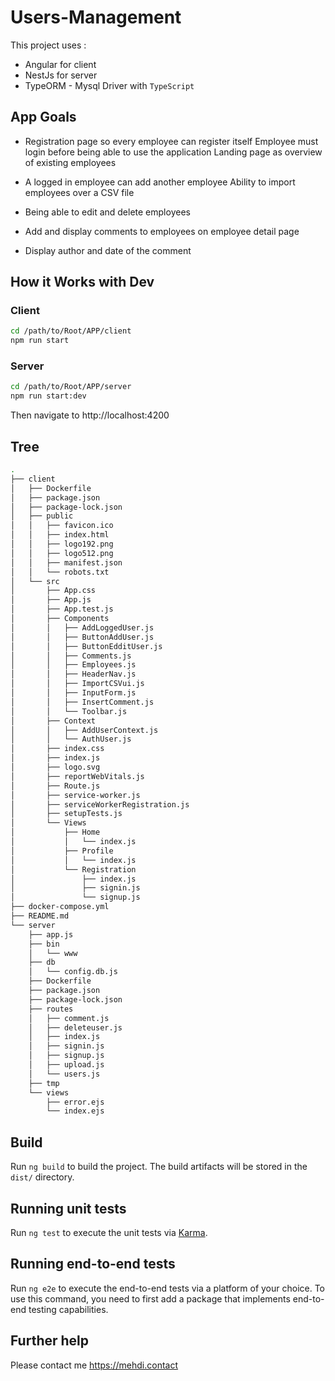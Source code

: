 # Users-Management

This project uses : 

* Angular for client
* NestJs for server
* TypeORM - Mysql Driver
with `TypeScript `

## App Goals

* Registration page so every employee can register itself
Employee must login before being able to use the application
Landing page as overview of existing employees

* A logged in employee can add another employee
Ability to import employees over a CSV file


* Being able to edit and delete employees

* Add and display comments to employees on employee detail page
* Display author and date of the comment


## How it Works with Dev

### Client

```bash
cd /path/to/Root/APP/client
npm run start
```

### Server
```bash
cd /path/to/Root/APP/server
npm run start:dev
```
Then navigate to http://localhost:4200

## Tree
```bash
.
├── client
│   ├── Dockerfile
│   ├── package.json
│   ├── package-lock.json
│   ├── public
│   │   ├── favicon.ico
│   │   ├── index.html
│   │   ├── logo192.png
│   │   ├── logo512.png
│   │   ├── manifest.json
│   │   └── robots.txt
│   └── src
│       ├── App.css
│       ├── App.js
│       ├── App.test.js
│       ├── Components
│       │   ├── AddLoggedUser.js
│       │   ├── ButtonAddUser.js
│       │   ├── ButtonEdditUser.js
│       │   ├── Comments.js
│       │   ├── Employees.js
│       │   ├── HeaderNav.js
│       │   ├── ImportCSVui.js
│       │   ├── InputForm.js
│       │   ├── InsertComment.js
│       │   └── Toolbar.js
│       ├── Context
│       │   ├── AddUserContext.js
│       │   └── AuthUser.js
│       ├── index.css
│       ├── index.js
│       ├── logo.svg
│       ├── reportWebVitals.js
│       ├── Route.js
│       ├── service-worker.js
│       ├── serviceWorkerRegistration.js
│       ├── setupTests.js
│       └── Views
│           ├── Home
│           │   └── index.js
│           ├── Profile
│           │   └── index.js
│           └── Registration
│               ├── index.js
│               ├── signin.js
│               └── signup.js
├── docker-compose.yml
├── README.md
└── server
    ├── app.js
    ├── bin
    │   └── www
    ├── db
    │   └── config.db.js
    ├── Dockerfile
    ├── package.json
    ├── package-lock.json
    ├── routes
    │   ├── comment.js
    │   ├── deleteuser.js
    │   ├── index.js
    │   ├── signin.js
    │   ├── signup.js
    │   ├── upload.js
    │   └── users.js
    ├── tmp
    └── views
        ├── error.ejs
        └── index.ejs
```

## Build

Run `ng build` to build the project. The build artifacts will be stored in the `dist/` directory.

## Running unit tests

Run `ng test` to execute the unit tests via [Karma](https://karma-runner.github.io).

## Running end-to-end tests

Run `ng e2e` to execute the end-to-end tests via a platform of your choice. To use this command, you need to first add a package that implements end-to-end testing capabilities.

## Further help

Please contact me https://mehdi.contact
